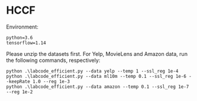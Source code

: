 # HCCF

Environment:
```
python=3.6
tensorflow=1.14
```
Please unzip the datasets first. For Yelp, MovieLens and Amazon data, run the following commands, respectively:
```
python .\labcode_efficient.py --data yelp --temp 1 --ssl_reg 1e-4
python .\labcode_efficient.py --data ml10m --temp 0.1 --ssl_reg 1e-6 --keepRate 1.0 --reg 1e-3
python .\labcode_efficient.py --data amazon --temp 0.1 --ssl_reg 1e-7 --reg 1e-2
```

